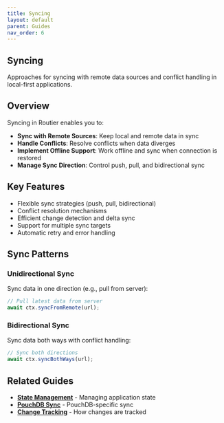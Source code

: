 ```yaml
---
title: Syncing
layout: default
parent: Guides
nav_order: 6
---
```


## Syncing

Approaches for syncing with remote data sources and conflict handling in local-first applications.

## Overview

Syncing in Routier enables you to:

- **Sync with Remote Sources**: Keep local and remote data in sync
- **Handle Conflicts**: Resolve conflicts when data diverges
- **Implement Offline Support**: Work offline and sync when connection is restored
- **Manage Sync Direction**: Control push, pull, and bidirectional sync

## Key Features

- Flexible sync strategies (push, pull, bidirectional)
- Conflict resolution mechanisms
- Efficient change detection and delta sync
- Support for multiple sync targets
- Automatic retry and error handling

## Sync Patterns

### Unidirectional Sync

Sync data in one direction (e.g., pull from server):

```ts
// Pull latest data from server
await ctx.syncFromRemote(url);
```

### Bidirectional Sync

Sync data both ways with conflict handling:

```ts
// Sync both directions
await ctx.syncBothWays(url);
```

## Related Guides

- **[State Management](state-management.md)** - Managing application state
- **[PouchDB Sync](/data-operations/state-management/syncing/pouchdb-sync)** - PouchDB-specific sync
- **[Change Tracking](/concepts/change-tracking/)** - How changes are tracked
